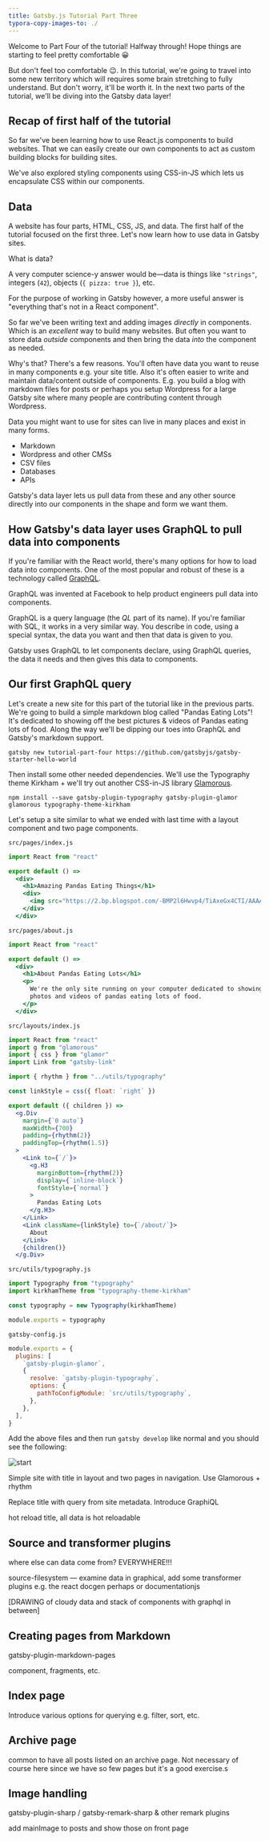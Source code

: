 ```yaml
---
title: Gatsby.js Tutorial Part Three
typora-copy-images-to: ./
---
```


Welcome to Part Four of the tutorial! Halfway through! Hope things are starting to feel pretty comfortable 😀

But don't feel too comfortable 😉. In this tutorial, we're going to travel into some new territory which will requires some brain stretching to fully understand. But don't worry, it'll be worth it. In the next two parts of the tutorial, we'll be diving into the Gatsby data layer!

## Recap of first half of the tutorial

So far we've been learning how to use React.js components to build websites. That we can easily create our own components to act as custom building blocks for building sites.

We've also explored styling components using CSS-in-JS which lets us encapsulate CSS within our components.

## Data

A website has four parts, HTML, CSS, JS, and data. The first half of the tutorial focused on the first three. Let's now learn how to use data in Gatsby sites.

What is data?

A very computer science-y answer would be—data is things like `"strings"`, integers (`42`), objects (`{ pizza: true }`), etc.

For the purpose of working in Gatsby however, a more useful answer is "everything that's not in a React component".

So far we've been writing text and adding images *directly* in components. Which is an *excellent* way to build many websites. But often you want to store data *outside* components and then bring the data *into* the component as needed.

Why's that? There's a few reasons. You'll often have data you want to reuse in many components e.g. your site title. Also it's often easier to write and maintain data/content outside of components. E.g. you build a blog with markdown files for posts or perhaps you setup Wordpress for a large Gatsby site where many people are contributing content through Wordpress.

Data you might want to use for sites can live in many places and exist in many forms.

* Markdown
* Wordpress and other CMSs
* CSV files
* Databases
* APIs

Gatsby's data layer lets us pull data from these and any other source directly into our components in the shape and form we want them.

## How Gatsby's data layer uses GraphQL to pull data into components 

If you're familiar with the React world, there's many options for how to load data into components. One of the most popular and robust of these is a technology called [GraphQL](http://graphql.org/).

GraphQL was invented at Facebook to help product engineers pull data into components.

GraphQL is a query language (the *QL* part of its name). If you're familiar with SQL, it works in a very similar way. You describe in code, using a special syntax, the data you want and then that data is given to you.

Gatsby uses GraphQL to let components declare, using GraphQL queries, the data it needs and then gives this data to components.

## Our first GraphQL query

Let's create a new site for this part of the tutorial like in the previous parts. We're going to build a simple markdown blog called "Pandas Eating Lots"! It's dedicated to showing off the best pictures & videos of Pandas eating lots of food. Along the way we'll be dipping our toes into GraphQL and Gatsby's markdown support.

```shell
gatsby new tutorial-part-four https://github.com/gatsbyjs/gatsby-starter-hello-world
```

Then install some other needed dependencies. We'll use the Typography theme Kirkham + we'll try out another CSS-in-JS library [Glamorous](https://glamorous.rocks/).

```shell
npm install --save gatsby-plugin-typography gatsby-plugin-glamor glamorous typography-theme-kirkham
```

Let's setup a site similar to what we ended with last time with a layout component and two page components.

`src/pages/index.js`

```jsx
import React from "react"

export default () =>
  <div>
    <h1>Amazing Pandas Eating Things</h1>
    <div>
      <img src="https://2.bp.blogspot.com/-BMP2l6Hwvp4/TiAxeGx4CTI/AAAAAAAAD_M/XlC_mY3SoEw/s1600/panda-group-eating-bamboo.jpg" />
    </div>
  </div>
```

`src/pages/about.js`

```jsx
import React from "react"

export default () =>
  <div>
    <h1>About Pandas Eating Lots</h1>
    <p>
      We're the only site running on your computer dedicated to showing the best
      photos and videos of pandas eating lots of food.
    </p>
  </div>
```

`src/layouts/index.js`

```jsx
import React from "react"
import g from "glamorous"
import { css } from "glamor"
import Link from "gatsby-link"

import { rhythm } from "../utils/typography"

const linkStyle = css({ float: `right` })

export default ({ children }) =>
  <g.Div
    margin={`0 auto`}
    maxWidth={700}
    padding={rhythm(2)}
    paddingTop={rhythm(1.5)}
  >
    <Link to={`/`}>
      <g.H3
        marginBottom={rhythm(2)}
        display={`inline-block`}
        fontStyle={`normal`}
      >
        Pandas Eating Lots
      </g.H3>
    </Link>
    <Link className={linkStyle} to={`/about/`}>
      About
    </Link>
    {children()}
  </g.Div>
```

`src/utils/typography.js`

```javascript
import Typography from "typography"
import kirkhamTheme from "typography-theme-kirkham"

const typography = new Typography(kirkhamTheme)

module.exports = typography
```

`gatsby-config.js`

```javascript
module.exports = {
  plugins: [
    `gatsby-plugin-glamor`,
    {
      resolve: `gatsby-plugin-typography`,
      options: {
        pathToConfigModule: `src/utils/typography`,
      },
    },
  ],
}
```

Add the above files and then run `gatsby develop` like normal and you should see the following:

![start](start.png)

Simple site with title in layout and two pages in navigation. Use Glamorous + rhythm

Replace title with query from site metadata. Introduce GraphiQL

hot reload title, all data is hot reloadable

## Source and transformer plugins

where else can data come from? EVERYWHERE!!!

source-filesystem — examine data in graphical, add some transformer plugins e.g. the react docgen perhaps or documentationjs

[DRAWING of cloudy data and stack of components with graphql in between]

## Creating pages from Markdown

gatsby-plugin-markdown-pages

component, fragments, etc.

## Index page

Introduce various options for querying e.g. filter, sort, etc.

## Archive page

common to have all posts listed on an archive page. Not necessary of course here since we have so few pages but it's a good exercise.s

## Image handling

gatsby-plugin-sharp / gatsby-remark-sharp & other remark plugins

add mainImage to posts and show those on front page